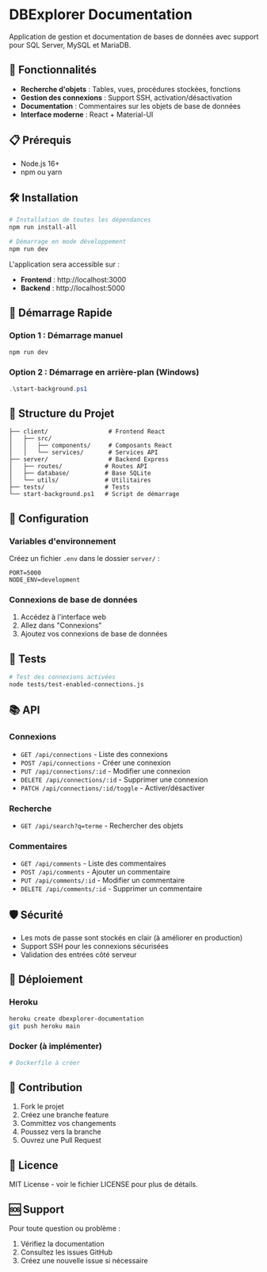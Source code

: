 # DBExplorer Documentation

Application de gestion et documentation de bases de données avec support pour SQL Server, MySQL et MariaDB.

## 🚀 Fonctionnalités

- **Recherche d'objets** : Tables, vues, procédures stockées, fonctions
- **Gestion des connexions** : Support SSH, activation/désactivation
- **Documentation** : Commentaires sur les objets de base de données
- **Interface moderne** : React + Material-UI

## 📋 Prérequis

- Node.js 16+
- npm ou yarn

## 🛠️ Installation

```bash
# Installation de toutes les dépendances
npm run install-all

# Démarrage en mode développement
npm run dev
```

L'application sera accessible sur :
- **Frontend** : http://localhost:3000
- **Backend** : http://localhost:5000

## 🚀 Démarrage Rapide

### Option 1 : Démarrage manuel
```bash
npm run dev
```

### Option 2 : Démarrage en arrière-plan (Windows)
```powershell
.\start-background.ps1
```

## 📁 Structure du Projet

```
├── client/                 # Frontend React
│   ├── src/
│   │   ├── components/     # Composants React
│   │   └── services/       # Services API
├── server/                 # Backend Express
│   ├── routes/            # Routes API
│   ├── database/          # Base SQLite
│   └── utils/             # Utilitaires
├── tests/                 # Tests
└── start-background.ps1   # Script de démarrage
```

## 🔧 Configuration

### Variables d'environnement
Créez un fichier `.env` dans le dossier `server/` :

```env
PORT=5000
NODE_ENV=development
```

### Connexions de base de données
1. Accédez à l'interface web
2. Allez dans "Connexions"
3. Ajoutez vos connexions de base de données

## 🧪 Tests

```bash
# Test des connexions activées
node tests/test-enabled-connections.js
```

## 📚 API

### Connexions
- `GET /api/connections` - Liste des connexions
- `POST /api/connections` - Créer une connexion
- `PUT /api/connections/:id` - Modifier une connexion
- `DELETE /api/connections/:id` - Supprimer une connexion
- `PATCH /api/connections/:id/toggle` - Activer/désactiver

### Recherche
- `GET /api/search?q=terme` - Rechercher des objets

### Commentaires
- `GET /api/comments` - Liste des commentaires
- `POST /api/comments` - Ajouter un commentaire
- `PUT /api/comments/:id` - Modifier un commentaire
- `DELETE /api/comments/:id` - Supprimer un commentaire

## 🛡️ Sécurité

- Les mots de passe sont stockés en clair (à améliorer en production)
- Support SSH pour les connexions sécurisées
- Validation des entrées côté serveur

## 🚀 Déploiement

### Heroku
```bash
heroku create dbexplorer-documentation
git push heroku main
```

### Docker (à implémenter)
```dockerfile
# Dockerfile à créer
```

## 🤝 Contribution

1. Fork le projet
2. Créez une branche feature
3. Committez vos changements
4. Poussez vers la branche
5. Ouvrez une Pull Request

## 📄 Licence

MIT License - voir le fichier LICENSE pour plus de détails.

## 🆘 Support

Pour toute question ou problème :
1. Vérifiez la documentation
2. Consultez les issues GitHub
3. Créez une nouvelle issue si nécessaire 